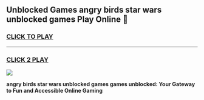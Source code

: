 
## Unblocked Games angry birds star wars unblocked games Play Online 👋
<h3>
<a href="https://news.freeplayer.one?title=angry_birds_star_wars_unblocked_games&ref=17F">CLICK TO PLAY</a></h3>
<hr>

<h3>
<a href="https://news.freeplayer.one?title=angry_birds_star_wars_unblocked_games&ref=17F">CLICK 2 PLAY</a>
  
</h3>

<a href="https://news.freeplayer.one?title=angry_birds_star_wars_unblocked_games&ref=17F/"><img src="https://clearcache.store/games.png"></a>


**angry birds star wars unblocked games games unblocked: Your Gateway to Fun and Accessible Online Gaming**

